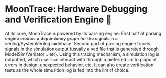 # MoonTrace: Hardware Debugging and Verification Engine 🌝
At its core, MoonTrace is powered by its parsing engine. First half of parsing engine creates a dependency graph for the signals in a verilog/SystemVerilog codebase. Second part of parsing engine traces signals in the simulation output (usually a vcd file that is generated through ModelSim/Verilator .. etc). Using this tracing mechanism, a simulation log is outputted, which user can interact with through a preferred llm to pinpoint errors in design, unexpected behavior, etc. It can also create verification tests as the whole simualtion log is fed into the llm of choice.



